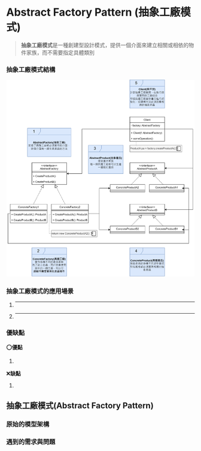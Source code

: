 # Abstract Factory Pattern (抽象工廠模式)

> **抽象工廠模式**是一種創建型設計模式，提供一個介面來建立相關或相依的物件家族，而不需要指定具體類別

### 抽象工廠模式結構

![抽象工廠模式結構](./%E6%8A%BD%E8%B1%A1%E5%B7%A5%E5%BB%A0%E6%A8%A1%E5%BC%8F%E7%B5%90%E6%A7%8B.png)

### 抽象工廠模式的應用場景

1. ****
    >
2. ****
    >

### 優缺點

:o:**優點**

1.

:x:**缺點**

1.

## 抽象工廠模式(Abstract Factory Pattern)

### 原始的模型架構

### 遇到的需求與問題

